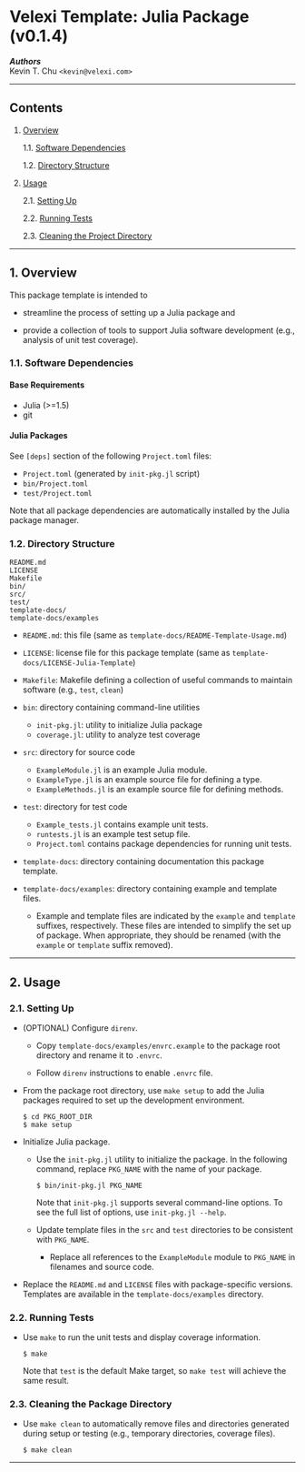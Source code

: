 Velexi Template: Julia Package (v0.1.4)
=======================================

___Authors___  
Kevin T. Chu `<kevin@velexi.com>`

------------------------------------------------------------------------------

Contents
--------

1. [Overview][#1]

    1.1. [Software Dependencies][#1.1]

    1.2. [Directory Structure][#1.2]

2. [Usage][#2]

    2.1. [Setting Up][#2.1]

    2.2. [Running Tests][#2.2]

    2.3. [Cleaning the Project Directory][#2.3]

------------------------------------------------------------------------------

## 1. Overview

This package template is intended to

* streamline the process of setting up a Julia package and

* provide a collection of tools to support Julia software development (e.g.,
  analysis of unit test coverage).

### 1.1. Software Dependencies

#### Base Requirements

* Julia (>=1.5)
* git

#### Julia Packages ####

See `[deps]` section of the following `Project.toml` files:

* `Project.toml` (generated by `init-pkg.jl` script)
* `bin/Project.toml`
* `test/Project.toml`

Note that all package dependencies are automatically installed by the Julia
package manager.

### 1.2. Directory Structure

    README.md
    LICENSE
    Makefile
    bin/
    src/
    test/
    template-docs/
    template-docs/examples

* `README.md`: this file (same as `template-docs/README-Template-Usage.md`)

* `LICENSE`: license file for this package template (same as
  `template-docs/LICENSE-Julia-Template`)

* `Makefile`: Makefile defining a collection of useful commands to maintain
  software (e.g., `test`, `clean`)

* `bin`: directory containing command-line utilities

    * `init-pkg.jl`: utility to initialize Julia package
    * `coverage.jl`: utility to analyze test coverage

* `src`: directory for source code

    * `ExampleModule.jl` is an example Julia module.
    * `ExampleType.jl` is an example source file for defining a type.
    * `ExampleMethods.jl` is an example source file for defining methods.

* `test`: directory for test code

    * `Example_tests.jl` contains example unit tests.
    * `runtests.jl` is an example test setup file.
    * `Project.toml` contains package dependencies for running unit tests.

* `template-docs`: directory containing documentation this package template.

* `template-docs/examples`: directory containing example and template files.

    * Example and template files are indicated by the `example` and `template`
      suffixes, respectively. These files are intended to simplify the set up
      of package. When appropriate, they should be renamed (with the `example`
      or `template` suffix removed).

------------------------------------------------------------------------------

## 2. Usage

### 2.1. Setting Up

* (OPTIONAL) Configure `direnv`.

    * Copy `template-docs/examples/envrc.example` to the package root directory
      and rename it to `.envrc`.

    * Follow `direnv` instructions to enable `.envrc` file.

* From the package root directory, use `make setup` to add the Julia packages
  required to set up the development environment.

  ```shell
  $ cd PKG_ROOT_DIR
  $ make setup
  ```

* Initialize Julia package.

    * Use the `init-pkg.jl` utility to initialize the package. In the following
      command, replace `PKG_NAME` with the name of your package.

      ```shell
      $ bin/init-pkg.jl PKG_NAME
      ```

      Note that `init-pkg.jl` supports several command-line options. To see the
      full list of options, use `init-pkg.jl --help`.

    * Update template files in the `src` and `test` directories to be
      consistent with `PKG_NAME`.

      * Replace all references to the `ExampleModule` module to `PKG_NAME` in
        filenames and source code.

* Replace the `README.md` and `LICENSE` files with package-specific versions.
  Templates are available in the `template-docs/examples` directory.

### 2.2. Running Tests

* Use `make` to run the unit tests and display coverage information.

  ```shell
  $ make
  ```

  Note that `test` is the default Make target, so `make test` will achieve the
  same result.

### 2.3. Cleaning the Package Directory

* Use `make clean` to automatically remove files and directories generated
  during setup or testing (e.g., temporary directories, coverage files).

  ```shell
  $ make clean
  ```

------------------------------------------------------------------------------

[-----------------------------INTERNAL LINKS-----------------------------]: #

[#1]: #1-overview
[#1.1]: #11-software-dependencies
[#1.2]: #12-directory-structure

[#2]: #2-usage
[#2.1]: #21-setting-up
[#2.2]: #22-running-tests
[#2.3]: #23-cleaning-the-package-directory

[#3]: #3-references
